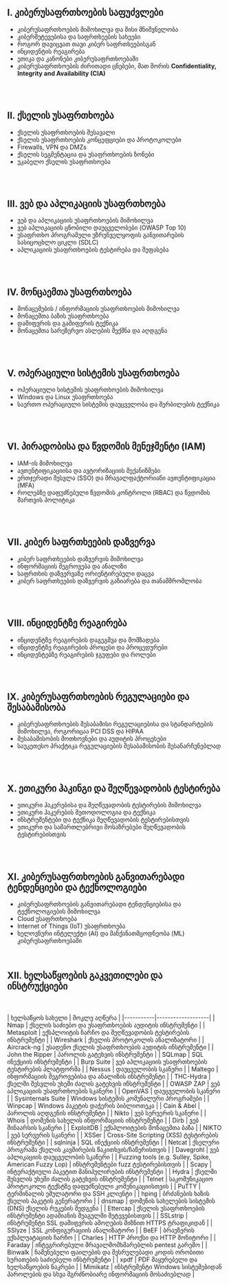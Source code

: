 ## I. კიბერუსაფრთხოების საფუძვლები

  - კიბერუსაფრთხოების მიმოხილვა და მისი მნიშვნელობა
  - კიბერშეტევებისა და საფრთხეების სახეები
  - როგორ დავიცვათ თავი კიბერ საფრთხეებისგან
  - ინციდენტის რეაგირება
  - ეთიკა და კანონები კიბერუსაფრთხოებაში
  - კიბერუსაფრთხოების ძირითადი ცნებები, მათ შორის **Confidentiality, Integrity and Availability (CIA)**


<br /><br />

## II. ქსელის უსაფრთხოება

  - ქსელის უსაფრთხოების შესავალი
  - ქსელის უსაფრთხოების კონცეფციები და პროტოკოლები
  - Firewalls, VPN და DMZs
  - ქსელის სეგმენტაცია და უსაფრთხოების ზონები
  - უკაბელო ქსელის უსაფრთხოება

<br /><br />

## III. ვებ და აპლიკაციის უსაფრთხოება

  - ვებ და აპლიკაციის უსაფრთხოების მიმოხილვა
  - ვებ აპლიკაციის ცნობილი დაუცველობები (OWASP Top 10)
  - უსაფრთხო პროგრამული უზრუნველყოფის განვითარების სასიცოცხლო ციკლი (SDLC)
  - აპლიკაციის უსაფრთხოების ტესტირება და შეფასება

<br /><br />

## IV. მონცაემთა უსაფრთხოება

  - მონაცემების / ინფორმაციის უსაფრთხოების მიმოხილვა
  - მონაცემთა ბაზის უსაფრთხოება
  - დაშიფვრის და გაშიფვრის ტექნიკა
  - მონაცემთა სარეზერვო ასლების შექმნა და აღდგენა

<br /><br />

## V. ოპერაციული სისტემის უსაფრთხოება
  
  - ოპერაციული სისტემის უსაფრთხოების მიმოხილვა
  - Windows და Linux უსაფრთხოება
  - საერთო ოპერაციული სისტემის დაუცველობა და შერბილების ტექნიკა

<br /><br />

## VI. პირადობისა და წვდომის მენეჯმენტი (IAM)
  - IAM-ის მიმოხილვა
  - ავთენტიფიკაციისა და ავტორიზაციის მექანიზმები
  - ერთჯერადი შესვლა (SSO) და მრავალფაქტორიანი ავთენტიფიკაცია (MFA)
  - როლებზე დაფუძნებული წვდომის კონტროლი (RBAC) და წვდომის მართვის პოლიტიკა

<br /><br />

## VII. კიბერ საფრთხეების დაზვერვა

  - კიბერ საფრთხეების დაზვერვის მიმოხილვა
  - ინფორმაციის შეგროვება და ანალიზი
  - საფრთხის დაზვერვაზე ორიენტირებული დაცვა
  - კიბერ საფრთხეების დაზვერვის გაზიარება და თანამშრომლობა


<br /><br />

## VIII. ინციდენტზე რეაგირება

  - ინციდენტზე რეაგირების დაგეგმვა და მომზადება
  - ინციდენტზე რეაგირების პროცესი და პროცედურები
  - ინციდენტებზე რეაგირების ჯგუფები და როლები

<br /><br />

## IX. კიბერუსაფრთხოების რეგულაციები და შესაბამისობა

  - კიბერუსაფრთხოების შესაბამისი რეგულაციებისა და სტანდარტების მიმოხილვა, როგორიცაა PCI DSS და HIPAA
  - შესაბამისობის მოთხოვნები და აუდიტის პროცესები
  - საუკეთესო პრაქტიკა რეგულაციების შესაბამისობის შესანარჩუნებლად


<br /><br />

## X. ეთიკური ჰაკინგი და შეღწევადობის ტესტირება

  - ეთიკური ჰაკერებისა და შეღწევადობის ტესტირების მიმოხილვა
  - ეთიკური ჰაკერების მეთოდოლოგია და ტექნიკა
  - ინსტრუმენტები და ტექნიკა შეღწევადობის ტესტირებისთვის
  - ეთიკური და სამართლებრივი მოსაზრებები შეღწევადობის ტესტირებისთვის


<br /><br />

## XI. კიბერუსაფრთხოების განვითარებადი ტენდენციები და ტექნოლოგიები

  - კიბერუსაფრთხოების განვითარებადი ტენდენციებისა და ტექნოლოგიების მიმოხილვა
  - Cloud უსაფრთხოება
  - Internet of Things (IoT) უსაფრთხოება
  - ხელოვნური ინტელექტი (AI) და მანქანათმცოდნეობა (ML) კიბერუსაფრთხოებაში

<br />

## XII. ხელსაწყოების გაკვეთილები და ინსტრუქციები
  <br /><br />
| ხელსაწყოს სახელი | მოკლე აღწერა |
|-----------|-------------------|
| Nmap | ქსელის საძიებო და უსაფრთხოების აუდიტის ინსტრუმენტი |
| Metasploit | ექსპლოიტის ჩარჩო და შეღწევადობის ტესტირების ინსტრუმენტი |
| Wireshark | ქსელის პროტოკოლის ანალიზატორი |
| Aircrack-ng | უსადენო ქსელის უსაფრთხოების აუდიტის ინსტრუმენტი |
| John the Ripper | პაროლის გატეხვის ინსტრუმენტი |
| SQLmap | SQL ინექციის ინსტრუმენტი |
| Burp Suite | ვებ აპლიკაციის უსაფრთხოების ტესტირების პლატფორმა |
| Nessus | დაუცველობის სკანერი |
| Maltego | ინფორმაციის შეგროვებისა და ანალიზის ინსტრუმენტი |
| THC-Hydra | ქსელში შესვლის უხეში ძალის გატეხვის ინსტრუმენტი |
| OWASP ZAP | ვებ აპლიკაციის უსაფრთხოების სკანერი |
| OpenVAS | დაუცველობის სკანერი |
| Sysinternals Suite | Windows სისტემის კომუნალური პროგრამები |
| Winpcap | Windows პაკეტის დაჭერის ბიბლიოთეკა |
| Cain & Abel | პაროლის აღდგენის ინსტრუმენტი |
| Nikto | ვებ სერვერის სკანერი |
| Whois | დომენის სახელის ინფორმაციის ინსტრუმენტი |
| Dirb | ვებ შინაარსის სკანერი |
| ExploitDB | ექსპლოიტების მონაცემთა ბაზა |
| NIKTO | ვებ სერვერის სკანერი |
| XSSer | Cross-Site Scripting (XSS) ტესტირების ინსტრუმენტი |
| sqlninja | SQL ინექციის ინსტრუმენტი |
| Netcat | ქსელური პროგრამა ქსელის კავშირების წაკითხვის/ჩაწერისთვის |
| Davegrohl | ვებ აპლიკაციის დაუცველობის სკანერი |
| Fuzzing tools (e.g. Sulley, Spike, American Fuzzy Lop) | ინსტრუმენტები fuzz ტესტირებისთვის |
| Scapy | ინტერაქტიული პაკეტით მანიპულირების ინსტრუმენტი |
| Hydra | ქსელში შესვლის უხეში ძალის გატეხვის ინსტრუმენტი |
| Telnet | საკომუნიკაციო პროტოკოლი ტექსტზე დაფუძნებული კომუნიკაციისთვის |
| PuTTY | ტერმინალის ემულატორი და SSH კლიენტი |
| hping | ბრძანების ხაზის ქსელის პაკეტის გენერატორი |
| dnsmap | დომენის სახელების სისტემის (DNS) ქსელის რუკების შედგენა |
| Ettercap | ქსელის უსაფრთხოების ინსტრუმენტი ადამიანის შუაგულში შეტევებისთვის |
| SSLstrip | ინსტრუმენტი SSL დაშიფვრის ამოღების მიზნით HTTPS ტრაფიკიდან |
| SSlyze | SSL კონფიგურაციის ანალიზატორი |
| BeEF | ბრაუზერის ექსპლუატაციის ჩარჩო |
| Charles | HTTP პროქსი და HTTP მონიტორი |
| Faraday | ინტეგრირებული მრავალმომხმარებლის pentest გარემო |
| Binwalk | ჩაშენებული ფაილების და შესრულებადი კოდის ორობითი სურათების საძიებელი ინსტრუმენტი |
| xpdf | PDF მაყურებელი და ხელსაწყოების ნაკრები |
| Mimikatz | ინსტრუმენტი Windows სისტემებიდან პაროლების და სხვა მგრძნობიარე ინფორმაციის მოსაძიებლად |
